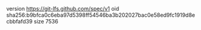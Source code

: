 version https://git-lfs.github.com/spec/v1
oid sha256:b9bfca0c6eba97d5398ff54546ba3b202027bac0e58ed9fc1919d8ecbbfafd39
size 7536
